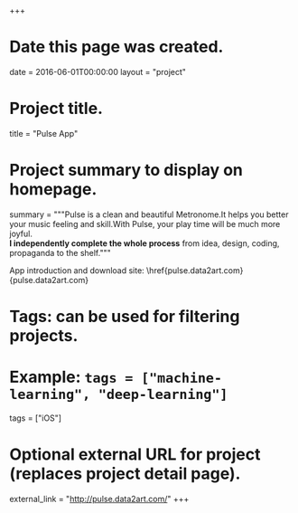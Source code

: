 +++
# Date this page was created.
date = 2016-06-01T00:00:00
layout = "project"

# Project title.
title = "Pulse App"

# Project summary to display on homepage.
summary = """Pulse is a clean and beautiful Metronome.It helps you better your music feeling and skill.With Pulse, your play time will be much more joyful. <br>**I independently complete the whole process** from idea, design, coding, propaganda to the shelf."""

App introduction and download site: \href{pulse.data2art.com}{pulse.data2art.com}

# Tags: can be used for filtering projects.
# Example: `tags = ["machine-learning", "deep-learning"]`
tags = ["iOS"]

# Optional external URL for project (replaces project detail page).
external_link = "http://pulse.data2art.com/"
+++

